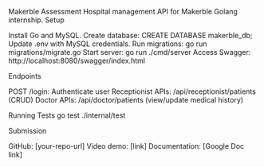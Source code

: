 Makerble Assessment
Hospital management API for Makerble Golang internship.
Setup

Install Go and MySQL.
Create database: CREATE DATABASE makerble_db;
Update .env with MySQL credentials.
Run migrations: go run migrations/migrate.go
Start server: go run ./cmd/server
Access Swagger: http://localhost:8080/swagger/index.html

Endpoints

POST /login: Authenticate user
Receptionist APIs: /api/receptionist/patients (CRUD)
Doctor APIs: /api/doctor/patients (view/update medical history)

Running Tests
go test ./internal/test

Submission

GitHub: [your-repo-url]
Video demo: [link]
Documentation: [Google Doc link]


